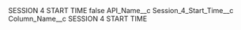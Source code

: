 <?xml version="1.0" encoding="UTF-8"?>
<CustomMetadata xmlns="http://soap.sforce.com/2006/04/metadata" xmlns:xsi="http://www.w3.org/2001/XMLSchema-instance" xmlns:xsd="http://www.w3.org/2001/XMLSchema">
    <label>SESSION 4 START TIME</label>
    <protected>false</protected>
    <values>
        <field>API_Name__c</field>
        <value xsi:type="xsd:string">Session_4_Start_Time__c</value>
    </values>
    <values>
        <field>Column_Name__c</field>
        <value xsi:type="xsd:string">SESSION 4 START TIME</value>
    </values>
</CustomMetadata>

